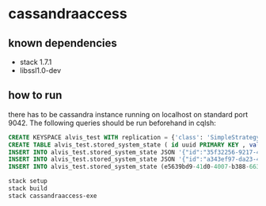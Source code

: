 # cassandraaccess

## known dependencies
 - stack 1.7.1
 - libssl1.0-dev

## how to run

there has to be cassandra instance running on localhost on standard port 9042. The following queries should be run beforehand in cqlsh:

```sql
CREATE KEYSPACE alvis_test WITH replication = {'class': 'SimpleStrategy', 'replication_factor': 1} ;
CREATE TABLE alvis_test.stored_system_state ( id uuid PRIMARY KEY , value text );
INSERT INTO alvis_test.stored_system_state JSON '{"id":"35f32256-9217-4475-bd99-fc8c3ef225e5", "value":"test text"}' ;
INSERT INTO alvis_test.stored_system_state JSON '{"id":"a343ef97-da23-4f58-bf5c-cd9d33224e12", "value":"new value inserted"}' ;
INSERT INTO alvis_test.stored_system_state (e5639bd9-41d0-4007-b388-6633b86b2d98, 'testowe wstawinie' );
```

```bash
stack setup
stack build
stack cassandraaccess-exe
```


